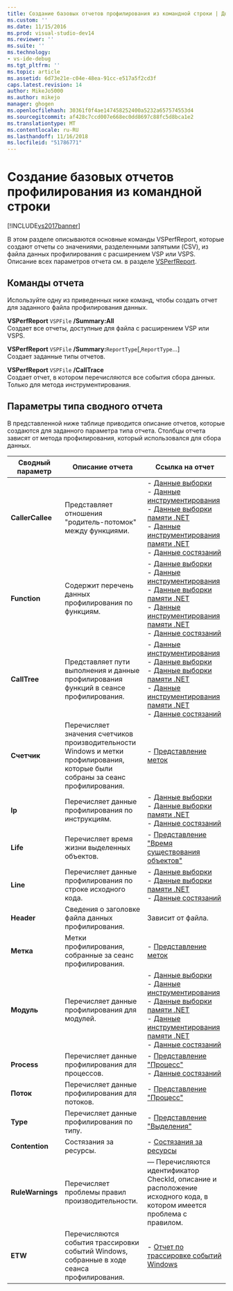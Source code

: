 ```yaml
---
title: Создание базовых отчетов профилирования из командной строки | Документы Майкрософт
ms.custom: ''
ms.date: 11/15/2016
ms.prod: visual-studio-dev14
ms.reviewer: ''
ms.suite: ''
ms.technology:
- vs-ide-debug
ms.tgt_pltfrm: ''
ms.topic: article
ms.assetid: 6d73e21e-c04e-48ea-91cc-e517a5f2cd3f
caps.latest.revision: 14
author: MikeJo5000
ms.author: mikejo
manager: ghogen
ms.openlocfilehash: 30361f0f4ae147458252400a5232a657574553d4
ms.sourcegitcommit: af428c7ccd007e668ec0dd8697c88fc5d8bca1e2
ms.translationtype: MT
ms.contentlocale: ru-RU
ms.lasthandoff: 11/16/2018
ms.locfileid: "51786771"
---
```

# <a name="creating-basic-profiling-reports-from-the-command-line"></a>Создание базовых отчетов профилирования из командной строки
[!INCLUDE[vs2017banner](../includes/vs2017banner.md)]

В этом разделе описываются основные команды VSPerfReport, которые создают отчеты со значениями, разделенными запятыми (CSV), из файла данных профилирования с расширением VSP или VSPS. Описание всех параметров отчета см. в разделе [VSPerfReport](../profiling/vsperfreport.md).  
  
## <a name="report-commands"></a>Команды отчета  
 Используйте одну из приведенных ниже команд, чтобы создать отчет для заданного файла профилирования данных.  
  
 **VSPerfReport** `VSPFile` **/Summary:All**  
 Создает все отчеты, доступные для файла с расширением VSP или VSPS.  
  
 **VSPerfReport** `VSPFile` **/Summary:**`ReportType`[,`ReportType`...]  
 Создает заданные типы отчетов.  
  
 **VSPerfReport** `VSPFile` **/CallTrace**  
 Создает отчет, в котором перечисляются все события сбора данных. Только для метода инструментирования.  
  
## <a name="summary-report-type-parameters"></a>Параметры типа сводного отчета  
 В представленной ниже таблице приводится описание отчетов, которые создаются для заданного параметра типа отчета. Столбцы отчета зависят от метода профилирования, который использовался для сбора данных.  
  
|Сводный параметр|Описание отчета|Ссылка на отчет|  
|-----------------------|------------------------|----------------------|  
|**CallerCallee**|Представляет отношения "родитель-потомок" между функциями.|-   [Данные выборки](../profiling/caller-callee-view-sampling-data.md)<br />-   [Данные инструментирования](../profiling/caller-callee-view-instrumentation-data.md)<br />-   [Данные выборки памяти .NET](../profiling/caller-callee-view-dotnet-memory-sampling-data.md)<br />-   [Данные инструментирования памяти .NET](../profiling/caller-callee-view-net-memory-instrumentation-data.md)<br />-   [Данные состязаний](../profiling/caller-callee-view-contention-data.md)|  
|**Function**|Содержит перечень данных профилирования по функциям.|-   [Данные выборки](../profiling/functions-view-sampling-data.md)<br />-   [Данные инструментирования](../profiling/functions-view-instrumentation-data.md)<br />-   [Данные выборки памяти .NET](../profiling/functions-view-dotnet-memory-sampling-data.md)<br />-   [Данные инструментирования памяти .NET](../profiling/functions-view-dotnet-memory-instrumentation-data.md)<br />-   [Данные состязаний](../profiling/functions-view-contention-data.md)|  
|**CallTree**|Представляет пути выполнения и данные профилирования функций в сеансе профилирования.|-   [Данные инструментирования](../profiling/call-tree-view-instrumentation-data.md)<br />-   [Данные выборки](../profiling/call-tree-view-sampling-data.md)<br />-   [Данные выборки памяти .NET](../profiling/call-tree-view-dotnet-memory-sampling-data.md)<br />-   [Данные инструментирования памяти .NET](../profiling/call-tree-view-dotnet-memory-instrumentation-data.md)<br />-   [Данные состязаний](../profiling/call-tree-view-contention-data.md)|  
|**Счетчик**|Перечисляет значения счетчиков производительности Windows и метки профилирования, которые были собраны за сеанс профилирования.|-   [Представление меток](../profiling/marks-view.md)|  
|**Ip**|Перечисляет данные профилирования по инструкциям.|-   [Данные выборки](../profiling/instruction-pointers-ips-view-sampling-data.md)<br />-   [Данные выборки памяти .NET](../profiling/instruction-pointers-ips-view-dotnet-memory-sampling-data.md)<br />-   [Данные состязаний](../profiling/instruction-pointers-ips-view-contention-data.md)|  
|**Life**|Перечисляет время жизни выделенных объектов.|-   [Представление "Время существования объектов"](../profiling/object-lifetime-view.md)|  
|**Line**|Перечисляет данные профилирования по строке исходного кода.|-   [Данные выборки](../profiling/lines-view-sampling-data.md)<br />-   [Данные выборки памяти .NET](../profiling/lines-view-dotnet-memory-sampling-data.md)<br />-   [Данные состязаний](../profiling/lines-view-contention-data.md)|  
|**Header**|Сведения о заголовке файла данных профилирования.|Зависит от файла.|  
|**Метка**|Метки профилирования, собранные за сеанс профилирования.|-   [Представление меток](../profiling/marks-view.md)|  
|**Модуль**|Перечисляет данные профилирования для модулей.|-   [Данные выборки](../profiling/modules-view-sampling-data.md)<br />-   [Данные инструментирования](../profiling/modules-view-instrumentation-data.md)<br />-   [Данные выборки памяти .NET](../profiling/modules-view-dotnet-memory-sampling-data.md)<br />-   [Данные инструментирования памяти .NET](../profiling/modules-view-dotnet-memory-instrumentation-data.md)<br />-   [Данные состязаний](../profiling/modules-view-contention-data.md)|  
|**Process**|Перечисляет данные профилирования для процессов.|-   [Представление "Процесс"](../profiling/process-view.md)<br />-   [Данные состязаний](../profiling/process-view-contention-data.md)|  
|**Поток**|Перечисляет данные профилирования для потоков.|-   [Представление "Процесс"](../profiling/process-view.md)|  
|**Type**|Перечисляет данные профилирования по типу.|-   [Представление "Выделения"](../profiling/dotnet-memory-allocations-view.md)|  
|**Contention**|Состязания за ресурсы.|-   [Состязания за ресурсы](../profiling/resource-contentions-view-contention-data.md)|  
|**RuleWarnings**|Перечисляет проблемы правил производительности.|— Перечисляются идентификатор CheckId, описание и расположение исходного кода, в котором имеется проблема с правилом.|  
|**ETW**|Перечисляются события трассировки событий Windows, собранные в ходе сеанса профилирования.|-   [Отчет по трассировке событий Windows](../profiling/event-tracing-for-windows-etw-report.md)|



